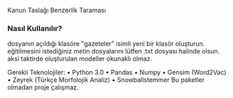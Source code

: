 Kanun Taslağı Benzerlik Taraması
<h3>Nasıl Kullanılır?</h3>
dosyanın açıldığı klasöre "gazeteler" isimli yeni bir klasör oluşturun.
eğitilmesini istediğiniz metin dosyalarını lütfen .txt dosyası halinde olsun. aksi taktirde oluşturulan modeller okunaklı olmaz.

Gerekli Teknolojiler:
•	Python 3.0
•	Pandas 
•	Numpy
•	Gensim (Word2Vac)
•	Zeyrek (Türkçe Morfolojik Analiz)
•	Snowballstemmer
Bu paketler olmadan proje çalışmaz.
